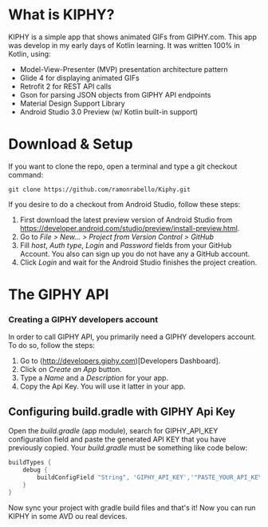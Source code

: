 # What is KIPHY?
KIPHY is a simple app that shows animated GIFs from GIPHY.com. This app was develop in my early days of Kotlin learning. It was written 100% in Kotlin, using:

* Model-View-Presenter (MVP) presentation architecture pattern
* Glide 4 for displaying animated GIFs
* Retrofit 2 for REST API calls
* Gson for parsing JSON objects from GIPHY API endpoints
* Material Design Support Library
* Android Studio 3.0 Preview (w/ Kotlin built-in support)

# Download & Setup

If you want to clone the repo, open a terminal and type a git checkout command:

    git clone https://github.com/ramonrabello/Kiphy.git

If you desire to do a checkout from Android Studio, follow these steps:
1. First download the latest preview version of Android Studio from https://developer.android.com/studio/preview/install-preview.html.
2. Go to _File > New... > Project from Version Control > GitHub_
3. Fill _host_, _Auth type_, _Login_ and _Password_ fields from your GitHub Account. You also can sign up you do not have any a GitHub account.
4. Click _Login_ and wait for the Android Studio finishes the project creation.

# The GIPHY API
### Creating a GIPHY developers account
In order to call GIPHY API, you primarily need a GIPHY developers account. To do so, follow the steps:
1. Go to (http://developers.giphy.com)[Developers Dashboard].
2. Click on _Create an App_ button.
3. Type a _Name_ and a _Description_ for your app.
4. Copy the Api Key. You will use it latter in your app.

## Configuring build.gradle with GIPHY Api Key
Open the _build.gradle_ (app module), search for GIPHY_API_KEY configuration field and paste the generated API KEY that you have previously copied. Your _build.gradle_ must be something like code below:
```groovy
buildTypes {
    debug {
        buildConfigField "String", 'GIPHY_API_KEY','"PASTE_YOUR_API_KEY_HERE"
    }
}
``` 
Now sync your project with gradle build files and that's it! Now you can run KIPHY in some AVD ou real devices.
